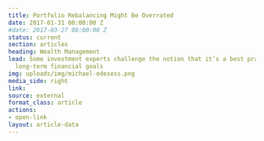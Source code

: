 ```yaml
---
title: Portfolio Rebalancing Might Be Overrated
date: 2017-01-31 00:00:00 Z
#date: 2017-03-27 00:00:00 Z
status: current
section: articles
heading: Wealth Management
lead: Some investment experts challenge the notion that it’s a best practice for reaching
  long-term financial goals
img: uploads/img/michael-edesess.png
media_side: right
link: 
source: external
format_class: article
actions:
- open-link
layout: article-data
---
```


